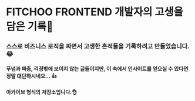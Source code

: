 # FITCHOO FRONTEND 개발자의 고생을 담은 기록📝

### 스스로 비즈니스 로직을 짜면서 고생한 흔적들을 기록하려고 만들었습니다. 😂

#### 푸념과 짜증, 걱정밖에 보이지 않는 글들이지만, 이 속에서 인사이트를 얻으실 수 있다면 정말 대단하시네요... 👍

#### 아카이브 형식의 저장소입니다.👌